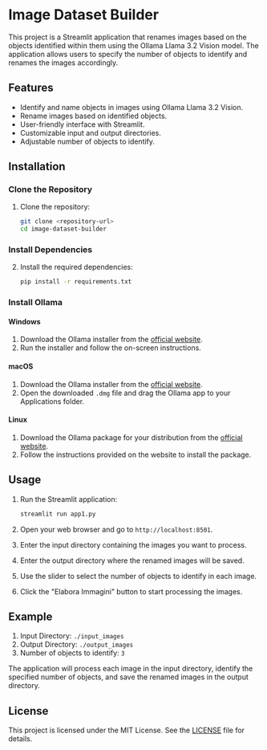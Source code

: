 # Image Dataset Builder

This project is a Streamlit application that renames images based on the objects identified within them using the Ollama Llama 3.2 Vision model. The application allows users to specify the number of objects to identify and renames the images accordingly.

## Features

- Identify and name objects in images using Ollama Llama 3.2 Vision.
- Rename images based on identified objects.
- User-friendly interface with Streamlit.
- Customizable input and output directories.
- Adjustable number of objects to identify.

## Installation

### Clone the Repository

1. Clone the repository:
    ```bash
    git clone <repository-url>
    cd image-dataset-builder
    ```

### Install Dependencies

2. Install the required dependencies:
    ```bash
    pip install -r requirements.txt
    ```

### Install Ollama

#### Windows

1. Download the Ollama installer from the [official website](https://ollama.com/download).
2. Run the installer and follow the on-screen instructions.

#### macOS

1. Download the Ollama installer from the [official website](https://ollama.com/download).
2. Open the downloaded `.dmg` file and drag the Ollama app to your Applications folder.

#### Linux

1. Download the Ollama package for your distribution from the [official website](https://ollama.com/download).
2. Follow the instructions provided on the website to install the package.

## Usage

1. Run the Streamlit application:
    ```bash
    streamlit run app1.py
    ```

2. Open your web browser and go to `http://localhost:8501`.

3. Enter the input directory containing the images you want to process.

4. Enter the output directory where the renamed images will be saved.

5. Use the slider to select the number of objects to identify in each image.

6. Click the "Elabora Immagini" button to start processing the images.

## Example

1. Input Directory: `./input_images`
2. Output Directory: `./output_images`
3. Number of objects to identify: `3`

The application will process each image in the input directory, identify the specified number of objects, and save the renamed images in the output directory.

## License

This project is licensed under the MIT License. See the [LICENSE](LICENSE) file for details.